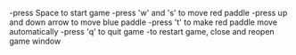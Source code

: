 -press Space to start game
-press 'w' and 's' to move red paddle
-press up and down arrow to move blue paddle
-press 't' to make red paddle move automatically
-press 'q' to quit game
-to restart game, close and reopen game window
